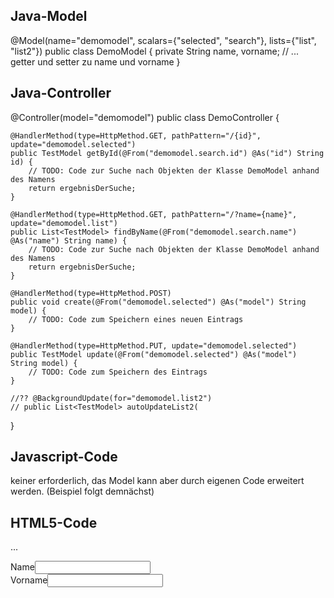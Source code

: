 Java-Model
----------

 @Model(name="demomodel", 
       scalars={"selected", "search"},
       lists={"list", "list2"})
 public class DemoModel {
    private String name, vorname;
    // ... getter und setter zu name und vorname
 }

Java-Controller
---------------

 @Controller(model="demomodel")
 public class DemoController {

    @HandlerMethod(type=HttpMethod.GET, pathPattern="/{id}", update="demomodel.selected")
    public TestModel getById(@From("demomodel.search.id") @As("id") String id) {
        // TODO: Code zur Suche nach Objekten der Klasse DemoModel anhand des Namens    
        return ergebnisDerSuche;
    }

    @HandlerMethod(type=HttpMethod.GET, pathPattern="/?name={name}", update="demomodel.list")
    public List<TestModel> findByName(@From("demomodel.search.name") @As("name") String name) {
        // TODO: Code zur Suche nach Objekten der Klasse DemoModel anhand des Namens    
        return ergebnisDerSuche;
    }

    @HandlerMethod(type=HttpMethod.POST)
    public void create(@From("demomodel.selected") @As("model") String model) {
        // TODO: Code zum Speichern eines neuen Eintrags
    }

    @HandlerMethod(type=HttpMethod.PUT, update="demomodel.selected")
    public TestModel update(@From("demomodel.selected") @As("model") String model) {
        // TODO: Code zum Speichern des Eintrags
    }

    //?? @BackgroundUpdate(for="demomodel.list2")
    // public List<TestModel> autoUpdateList2(
 } 

Javascript-Code
---------------

keiner erforderlich, das Model kann aber durch eigenen Code erweitert werden. (Beispiel folgt demnächst)

HTML5-Code
----------

 ...
 <head>
 <script src="./jquery-2.0.3.js"></script>
 <script src="./knockout-2.3.0.js"></script>
 <script src="./framework/model.js"></script>
 </head>
 <body>
 <label for="name_tf">Name</label><input id="name_tf" type="text" data-bind="value: demomodel.selected.name"/><br/>
 <label for="forname_tf">Vorname</label><input id="vorname_tf" type="text" data-bind="value: demomodel.selected.vorname"/><br/>
 <br/>
 <br/>
